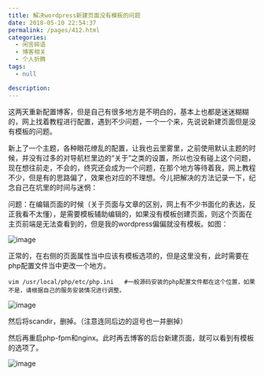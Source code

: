 ```yaml
---
title: 解决wordpress新建页面没有模板的问题
date: 2018-05-10 22:54:37
permalink: /pages/412.html
categories: 
  - 闲言碎语
  - 博客相关
  - 个人折腾
tags: 
  - null

description: 
---
```


这两天重新配置博客，但是自己有很多地方是不明白的，基本上也都是迷迷糊糊的，网上找着教程进行配置，遇到不少问题，一个一个来，先说说新建页面但是没有模板的问题。

新上了一个主题，各种眼花缭乱的配置，让我也云里雾里，之前使用默认主题的时候，并没有过多的对导航栏里边的“关于”之类的设置，所以也没有碰上这个问题，现在想往前走，不会的，终究还会成为一个问题，在那个地方等待着我，网上教程不少，但是有的思路偏了，效果也对应的不理想。今儿把解决的方法记录一下，纪念自己在坑里的时间与迷惘：

问题：在编辑页面的时候（关于页面与文章的区别，网上有不少书面化的表达，反正我看不太懂），是需要模板辅助编辑的，如果没有模板创建页面，则这个页面在主页前端是无法查看到的，但是我的wordpress偏偏就没有模板。如图：

![image](http://t.eryajf.net/imgs/2021/09/0af40be86fedb790.jpg)

正常的，在右侧的页面属性当中应该有模板选项的，但是这里没有，此时需要在php配置文件当中更改一个地方。

```
vim /usr/local/php/etc/php.ini   #一般源码安装的php配置文件都在这个位置，如果不是，请根据自己的服务安装情况进行调整。
```

![image](http://t.eryajf.net/imgs/2021/09/8deae2987d3ebb55.jpg)

然后将scandir，删掉。（注意连同后边的逗号也一并删掉）

然后再重启php-fpm和nginx。此时再去博客的后台新建页面，就可以看到有模板的选项了。

![image](http://t.eryajf.net/imgs/2021/09/ecbdf96000770f19.jpg)
